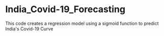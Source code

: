 # India_Covid-19_Forecasting
This code creates a regression model using a sigmoid function to predict India's Covid-19 Curve
